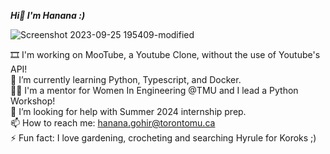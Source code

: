 ***Hi👋 I'm Hanana :)***  

![Screenshot 2023-09-25 195409-modified](https://github.com/hananagohir/hananagohir/assets/73364515/0c1b7ad0-f855-42da-a71d-aa8e5a4477d3)

🎞 I'm working on MooTube, a Youtube Clone, without the use of Youtube's API!  
🌱 I’m currently learning Python, Typescript, and Docker.  
👩‍💻 I'm a mentor for Women In Engineering @TMU and I lead a Python Workshop!   
🤔 I’m looking for help with Summer 2024 internship prep.  
📫 How to reach me: [hanana.gohir@torontomu.ca](mailto:hanana.gohir@torontomu.ca)  
⚡ Fun fact: I love gardening, crocheting and searching Hyrule for Koroks ;)  


